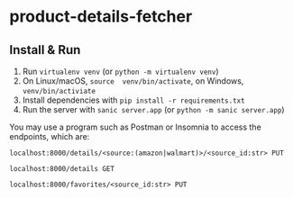 # product-details-fetcher

## Install & Run
1. Run `virtualenv venv` (or `python -m virtualenv venv`)
2. On Linux/macOS, `source  venv/bin/activate`, on Windows, `venv/bin/activiate`
3. Install dependencies with `pip install -r requirements.txt`
4. Run the server with `sanic server.app` (or `python -m sanic server.app`)

You may use a program such as Postman or Insomnia to access the endpoints, which are:

`localhost:8000/details/<source:(amazon|walmart)>/<source_id:str> PUT`

`localhost:8000/details GET`

`localhost:8000/favorites/<source_id:str> PUT`
